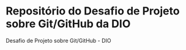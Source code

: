 # Repositório do Desafio de Projeto sobre Git/GitHub da DIO
Desafio de Projeto sobre Git/GitHub - DIO
